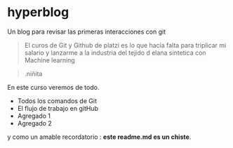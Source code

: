 # hyperblog
Un blog para revisar las primeras interacciones con git
>El curos de Git y Github de platzi es lo que hacía falta para triplicar mi salario y lanzarme a la industria del tejido d elana sintetica con Machine learning

>.niñita

En este curso veremos de todo.
* Todos los comandos de Git
* El flujo de trabajo en gitHub
* Agregado 1
* Agregado 2

y como un amable recordatorio : **este readme.md es un chiste**.
